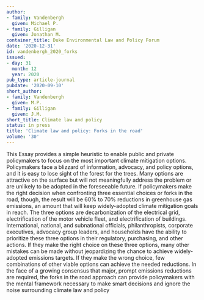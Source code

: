 ```yaml
---
author:
- family: Vandenbergh
  given: Michael P.
- family: Gilligan
  given: Jonathan M.
container_title: Duke Environmental Law and Policy Forum
date: '2020-12-31'
id: vandenbergh_2020_forks
issued:
- day: 31
  month: 12
  year: 2020
pub_type: article-journal
pubdate: '2020-09-10'
short_author:
- family: Vandenbergh
  given: M.P.
- family: Gilligan
  given: J.M.
short_title: Climate law and policy
status: in press
title: 'Climate law and policy: Forks in the road'
volume: '30'
---
```

This Essay provides a simple heuristic to enable public and private policymakers to focus on the most important climate mitigation options. Policymakers face a blizzard of information, advocacy, and policy options, and it is easy to lose sight of the forest for the trees. Many options are attractive on the surface but will not meaningfully address the problem or are unlikely to be adopted in the foreseeable future. If policymakers make the right decision when confronting three essential choices or forks in the road, though, the result will be 60% to 70% reductions in greenhouse gas emissions, an amount that will keep widely-adopted climate mitigation goals in reach. The three options are decarbonization of the electrical grid, electrification of the motor vehicle fleet, and electrification of buildings. International, national, and subnational officials, philanthropists, corporate executives, advocacy group leaders, and households have the ability to prioritize these three options in their regulatory, purchasing, and other actions. If they make the right choice on these three options, many other mistakes can be made without jeopardizing the chance to achieve widely-adopted emissions targets. If they make the wrong choice, few combinations of other viable options can achieve the needed reductions. In the face of a growing consensus that major, prompt emissions reductions are required, the forks in the road approach can provide policymakers with the mental framework necessary to make smart decisions and ignore the noise surrounding climate law and policy
